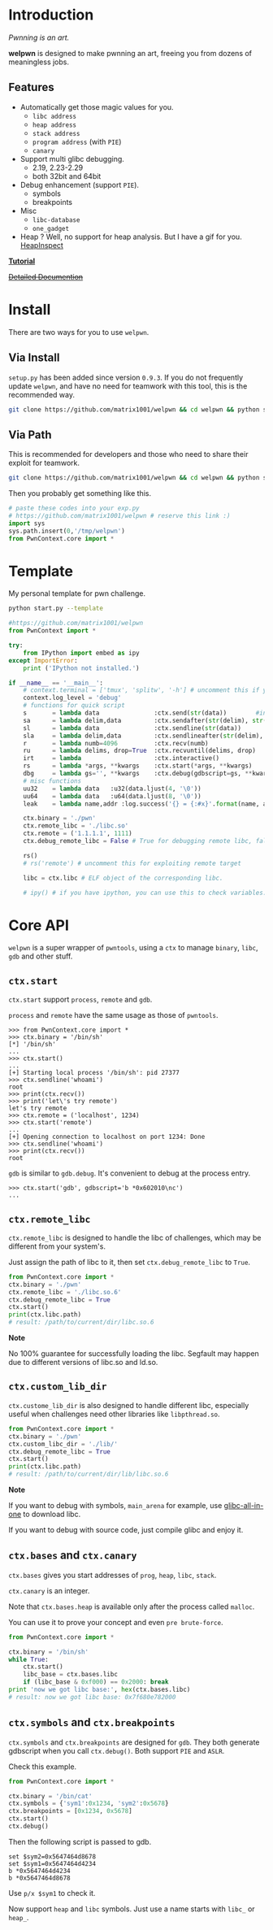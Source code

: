 # Introduction

_Pwnning is an art._

**welpwn** is designed to make pwnning an art, freeing you from dozens of meaningless jobs.

## Features

- Automatically get those magic values for you.
    - `libc address`
    - `heap address`
    - `stack address`
    - `program address` (with `PIE`)
    - `canary`
- Support multi glibc debugging.
    - 2.19, 2.23-2.29
    - both 32bit and 64bit
- Debug enhancement (support `PIE`).
    - symbols
    - breakpoints
- Misc
    - `libc-database`
    - `one_gadget`
- Heap ? Well, no support for heap analysis. But I have a gif for you. [HeapInspect](https://github.com/matrix1001/heapinspect)

__[Tutorial](https://github.com/matrix1001/interactive-pwnning-tutorial)__

~~[Detailed Documention](./READMORE.md)~~

# Install

There are two ways for you to use `welpwn`.

## Via Install

`setup.py` has been added since version `0.9.3`. If you do not frequently update `welpwn`, and have no need for teamwork with this tool, this is the recommended way.

```sh
git clone https://github.com/matrix1001/welpwn && cd welpwn && python setup.py install
```

## Via Path

This is recommended for developers and those who need to share their exploit for teamwork.

```sh
git clone https://github.com/matrix1001/welpwn && cd welpwn && python start.py
```

Then you probably get something like this.

```python
# paste these codes into your exp.py
# https://github.com/matrix1001/welpwn # reserve this link :)
import sys
sys.path.insert(0,'/tmp/welpwn')
from PwnContext.core import *
```

# Template

My personal template for pwn challenge.

```sh
python start.py --template
```

```python
#https://github.com/matrix1001/welpwn
from PwnContext import *

try:
    from IPython import embed as ipy
except ImportError:
    print ('IPython not installed.')

if __name__ == '__main__':        
    # context.terminal = ['tmux', 'splitw', '-h'] # uncomment this if you use tmux
    context.log_level = 'debug'
    # functions for quick script
    s       = lambda data               :ctx.send(str(data))        #in case that data is an int
    sa      = lambda delim,data         :ctx.sendafter(str(delim), str(data)) 
    sl      = lambda data               :ctx.sendline(str(data)) 
    sla     = lambda delim,data         :ctx.sendlineafter(str(delim), str(data)) 
    r       = lambda numb=4096          :ctx.recv(numb)
    ru      = lambda delims, drop=True  :ctx.recvuntil(delims, drop)
    irt     = lambda                    :ctx.interactive()
    rs      = lambda *args, **kwargs    :ctx.start(*args, **kwargs)
    dbg     = lambda gs='', **kwargs    :ctx.debug(gdbscript=gs, **kwargs)
    # misc functions
    uu32    = lambda data   :u32(data.ljust(4, '\0'))
    uu64    = lambda data   :u64(data.ljust(8, '\0'))
    leak    = lambda name,addr :log.success('{} = {:#x}'.format(name, addr))

    ctx.binary = './pwn'
    ctx.remote_libc = './libc.so'
    ctx.remote = ('1.1.1.1', 1111)
    ctx.debug_remote_libc = False # True for debugging remote libc, false for local.

    rs()
    # rs('remote') # uncomment this for exploiting remote target

    libc = ctx.libc # ELF object of the corresponding libc.

    # ipy() # if you have ipython, you can use this to check variables.
```

# Core API

`welpwn` is a super wrapper of `pwntools`, using a `ctx` to manage `binary`, `libc`, `gdb` and other stuff.

## `ctx.start`

`ctx.start` support `process`, `remote` and `gdb`.

`process` and `remote` have the same usage as those of `pwntools`.

```
>>> from PwnContext.core import *
>>> ctx.binary = '/bin/sh'
[*] '/bin/sh'
...
>>> ctx.start()
...
[+] Starting local process '/bin/sh': pid 27377
>>> ctx.sendline('whoami')
root
>>> print(ctx.recv())
>>> print('let\'s try remote')
let's try remote
>>> ctx.remote = ('localhost', 1234)
>>> ctx.start('remote')
...
[+] Opening connection to localhost on port 1234: Done
>>> ctx.sendline('whoami')
>>> print(ctx.recv())
root
```

`gdb` is similar to `gdb.debug`. It's convenient to debug at the process entry.

```
>>> ctx.start('gdb', gdbscript='b *0x602010\nc')
...
```

## `ctx.remote_libc`

`ctx.remote_libc` is designed to handle the libc of challenges, which may be different from your system's.

Just assign the path of libc to it, then set `ctx.debug_remote_libc` to `True`.

```python
from PwnContext.core import *
ctx.binary = './pwn'
ctx.remote_libc = './libc.so.6'
ctx.debug_remote_libc = True
ctx.start()
print(ctx.libc.path)
# result: /path/to/current/dir/libc.so.6
```

__Note__

No 100% guarantee for successfully loading the libc. Segfault may happen due to different versions of libc.so and ld.so.

## `ctx.custom_lib_dir`

`ctx.custome_lib_dir` is also designed to handle different libc, especially useful when challenges need other libraries like `libpthread.so`.

```python
from PwnContext.core import *
ctx.binary = './pwn'
ctx.custom_libc_dir = './lib/'
ctx.debug_remote_libc = True
ctx.start()
print(ctx.libc.path)
# result: /path/to/current/dir/lib/libc.so.6
```

__Note__

If you want to debug with symbols, `main_arena` for example, use [glibc-all-in-one](https://github.com/matrix1001/glibc-all-in-one) to download libc.

If you want to debug with source code, just compile glibc and enjoy it.


## `ctx.bases` and `ctx.canary`

`ctx.bases` gives you start addresses of `prog`, `heap`, `libc`, `stack`.

`ctx.canary` is an integer.

Note that `ctx.bases.heap` is available only after the process called `malloc`.

You can use it to prove your concept and even `pre brute-force`.

```python
from PwnContext.core import *

ctx.binary = '/bin/sh'
while True:
    ctx.start()
    libc_base = ctx.bases.libc
    if (libc_base & 0xf000) == 0x2000: break
print 'now we got libc base:', hex(ctx.bases.libc)
# result: now we got libc base: 0x7f680e782000
```

## `ctx.symbols` and `ctx.breakpoints`

`ctx.symbols` and `ctx.breakpoints` are designed for `gdb`. They both generate gdbscript when you call `ctx.debug()`. Both support `PIE` and `ASLR`.

Check this example.

```python
from PwnContext.core import *

ctx.binary = '/bin/cat'
ctx.symbols = {'sym1':0x1234, 'sym2':0x5678}
ctx.breakpoints = [0x1234, 0x5678]
ctx.start()
ctx.debug()
```

Then the following script is passed to gdb.

```
set $sym2=0x5647464d8678
set $sym1=0x5647464d4234
b *0x5647464d4234
b *0x5647464d8678
```

Use `p/x $sym1` to check it.

Now support `heap` and `libc` symbols. Just use a name starts with `libc_` or `heap_`.